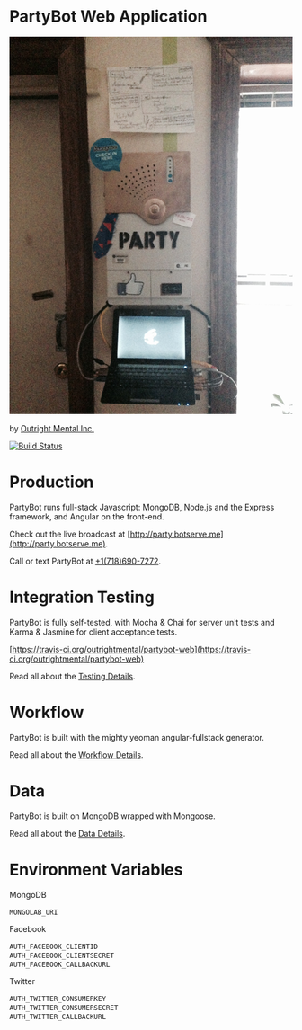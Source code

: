 PartyBot Web Application
========================

![PartyBot in the Wild](https://raw.githubusercontent.com/outrightmental/partybot-web/master/doc/2014-03-24-partybot-in-the-wild.jpg)

by [Outright Mental Inc.](http://www.outrightmental.com)

[![Build Status](https://travis-ci.org/outrightmental/partybot-web.png?branch=master)](https://travis-ci.org/outrightmental/partybot-web)

# Production

PartyBot runs full-stack Javascript: MongoDB, Node.js and the Express framework, and Angular on the front-end.

Check out the live broadcast at [http://party.botserve.me](http://party.botserve.me).

Call or text PartyBot at [+1(718)690-7272](+17186907272).

# Integration Testing

PartyBot is fully self-tested, with Mocha &amp; Chai for server unit tests and Karma &amp; Jasmine for client acceptance tests.

[https://travis-ci.org/outrightmental/partybot-web](https://travis-ci.org/outrightmental/partybot-web)

Read all about the [Testing Details](doc/testing.md).

# Workflow

PartyBot is built with the mighty yeoman angular-fullstack generator.

Read all about the [Workflow Details](doc/workflow.md).

# Data

PartyBot is built on MongoDB wrapped with Mongoose.

Read all about the [Data Details](doc/data.md).

# Environment Variables

MongoDB

    MONGOLAB_URI

Facebook

    AUTH_FACEBOOK_CLIENTID
    AUTH_FACEBOOK_CLIENTSECRET
    AUTH_FACEBOOK_CALLBACKURL

Twitter

    AUTH_TWITTER_CONSUMERKEY
    AUTH_TWITTER_CONSUMERSECRET
    AUTH_TWITTER_CALLBACKURL

